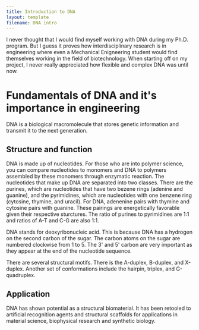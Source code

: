 ```yaml
---
title: Introduction to DNA
layout: template
filename: DNA intro
--- 
```


I never thought that I would find myself working with DNA during my Ph.D. program. But I guess it proves how interdisciplinary research is in engineering where even a Mechanical Enigneering student would find themselves working in the field of biotechnology. When starting off on my project, I never really appreciated how flexible and complex DNA was until now. 

# Fundamentals of DNA and it's importance in engineering

DNA is a biological macromolecule that stores genetic information and transmit it to the next generation. 

## Structure and function

DNA is made up of nucleotides. For those who are into polymer science, you can compare nucleotides to monomers and DNA to polymers assembled by these monomers through enzymatic reaction. The nucleotides that make up DNA are separated into two classes. There are the purines, which are nucleotides that have two bezene rings (adenine and guanine), and the pyrimidines, which are nucleotides with one benzene ring (cytosine, thymine, and uracil). For DNA, adenenine pairs with thymine and cytosine pairs with guanine. These pairings are energetically favorable given their respective sturctures. The ratio of purines to pyrimidines are 1:1 and ratios of A-T and C-G are also 1:1. 

DNA stands for deoxyribonucleic acid. This is because DNA has a hydrogen on the second carbon of the sugar. The carbon atoms on the sugar are numbered clockwise from 1 to 5. The 3' and 5' carbon are very important as they appear at the end of the nucleotide sequence.

There are several structural motifs. There is the A-duplex, B-duplex, and X-duplex. Another set of conformations include the hairpin, triplex, and G-quadruplex. 

## Application

DNA has shown potential as a structural biomaterial. It has been retooled to artificial recognition agents and structural scaffolds for applications in material science, biophysical research and synthetic biology.


